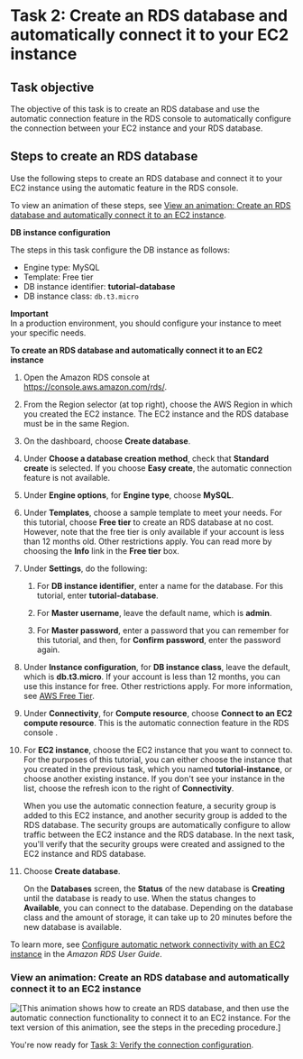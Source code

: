 # Task 2: Create an RDS database and automatically connect it to your EC2 instance<a name="option2-task2-create-rds-database"></a>

## Task objective<a name="option2-task2-create-rds-database-task-objective"></a>

The objective of this task is to create an RDS database and use the automatic connection feature in the RDS console to automatically configure the connection between your EC2 instance and your RDS database\.

## Steps to create an RDS database<a name="option2-task2-create-rds-database-steps"></a>

Use the following steps to create an RDS database and connect it to your EC2 instance using the automatic feature in the RDS console\.

To view an animation of these steps, see [View an animation: Create an RDS database and automatically connect it to an EC2 instance](#task2-create-rds-database-animation)\.

**DB instance configuration**

The steps in this task configure the DB instance as follows:
+ Engine type: MySQL
+ Template: Free tier
+ DB instance identifier: **tutorial\-database**
+ DB instance class: `db.t3.micro`

**Important**  
In a production environment, you should configure your instance to meet your specific needs\.

**To create an RDS database and automatically connect it to an EC2 instance**

1. Open the Amazon RDS console at [https://console\.aws\.amazon\.com/rds/](https://console.aws.amazon.com/rds/)\.

1. From the Region selector \(at top right\), choose the AWS Region in which you created the EC2 instance\. The EC2 instance and the RDS database must be in the same Region\.

1. On the dashboard, choose **Create database**\.

1. Under **Choose a database creation method**, check that **Standard create** is selected\. If you choose **Easy create**, the automatic connection feature is not available\.

1. Under **Engine options**, for **Engine type**, choose **MySQL**\.

1. Under **Templates**, choose a sample template to meet your needs\. For this tutorial, choose **Free tier** to create an RDS database at no cost\. However, note that the free tier is only available if your account is less than 12 months old\. Other restrictions apply\. You can read more by choosing the **Info** link in the **Free tier** box\.

1. Under **Settings**, do the following:

   1. For **DB instance identifier**, enter a name for the database\. For this tutorial, enter **tutorial\-database**\.

   1. For **Master username**, leave the default name, which is **admin**\.

   1. For **Master password**, enter a password that you can remember for this tutorial, and then, for **Confirm password**, enter the password again\.

1. Under **Instance configuration**, for **DB instance class**, leave the default, which is **db\.t3\.micro**\. If your account is less than 12 months, you can use this instance for free\. Other restrictions apply\. For more information, see [AWS Free Tier](http://aws.amazon.com/free/)\.

1. Under **Connectivity**, for **Compute resource**, choose **Connect to an EC2 compute resource**\. This is the automatic connection feature in the RDS console \.

1. For **EC2 instance**, choose the EC2 instance that you want to connect to\. For the purposes of this tutorial, you can either choose the instance that you created in the previous task, which you named **tutorial\-instance**, or choose another existing instance\. If you don't see your instance in the list, choose the refresh icon to the right of **Connectivity**\.

   When you use the automatic connection feature, a security group is added to this EC2 instance, and another security group is added to the RDS database\. The security groups are automatically configure to allow traffic between the EC2 instance and the RDS database\. In the next task, you'll verify that the security groups were created and assigned to the EC2 instance and RDS database\.

1. Choose **Create database**\.

   On the **Databases** screen, the **Status** of the new database is **Creating** until the database is ready to use\. When the status changes to **Available**, you can connect to the database\. Depending on the database class and the amount of storage, it can take up to 20 minutes before the new database is available\.

To learn more, see [Configure automatic network connectivity with an EC2 instance](https://docs.aws.amazon.com/AmazonRDS/latest/UserGuide/USER_CreateDBInstance.html#USER_CreateDBInstance.Prerequisites.VPC.Automatic) in the *Amazon RDS User Guide*\.

### View an animation: Create an RDS database and automatically connect it to an EC2 instance<a name="task2-create-rds-database-animation"></a>

![\[This animation shows how to create an RDS database, and then use the automatic connection functionality to connect it to an EC2 instance. For the text version of this animation, see the steps in the preceding procedure.\]](http://docs.aws.amazon.com/AWSEC2/latest/WindowsGuide/images/tutorial-create-rds-connect-ec2.gif)

You're now ready for [Task 3: Verify the connection configuration](option2-task3-verify-connection-configuration.md)\.